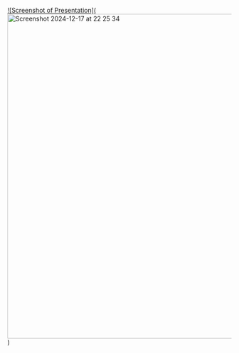 
[![Screenshot of Presentation](<img src="https://github.com/user-attachments/assets/9f7e3a0c-2eaa-47f1-8a1e-c121d13b0a06" alt="Screenshot 2024-12-17 at 22 25 34" width="731" />](https://www.slideshare.net/slideshow/a-brief-introduction-to-computer-vision-its-development-over-the-years-and-its-current-applications/274157559))
